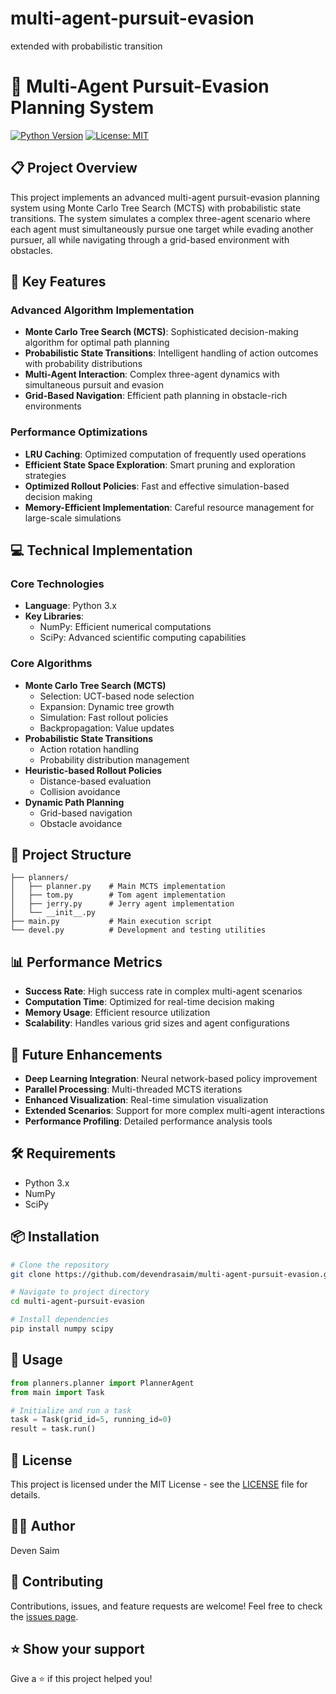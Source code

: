 # multi-agent-pursuit-evasion
extended with probabilistic transition
# 🎯 Multi-Agent Pursuit-Evasion Planning System

[![Python Version](https://img.shields.io/badge/python-3.x-blue.svg)](https://www.python.org/)
[![License: MIT](https://img.shields.io/badge/License-MIT-yellow.svg)](https://opensource.org/licenses/MIT)

## 📋 Project Overview

This project implements an advanced multi-agent pursuit-evasion planning system using Monte Carlo Tree Search (MCTS) with probabilistic state transitions. The system simulates a complex three-agent scenario where each agent must simultaneously pursue one target while evading another pursuer, all while navigating through a grid-based environment with obstacles.

## 🚀 Key Features

### Advanced Algorithm Implementation
- **Monte Carlo Tree Search (MCTS)**: Sophisticated decision-making algorithm for optimal path planning
- **Probabilistic State Transitions**: Intelligent handling of action outcomes with probability distributions
- **Multi-Agent Interaction**: Complex three-agent dynamics with simultaneous pursuit and evasion
- **Grid-Based Navigation**: Efficient path planning in obstacle-rich environments

### Performance Optimizations
- **LRU Caching**: Optimized computation of frequently used operations
- **Efficient State Space Exploration**: Smart pruning and exploration strategies
- **Optimized Rollout Policies**: Fast and effective simulation-based decision making
- **Memory-Efficient Implementation**: Careful resource management for large-scale simulations

## 💻 Technical Implementation

### Core Technologies
- **Language**: Python 3.x
- **Key Libraries**: 
  - NumPy: Efficient numerical computations
  - SciPy: Advanced scientific computing capabilities

### Core Algorithms
- **Monte Carlo Tree Search (MCTS)**
  - Selection: UCT-based node selection
  - Expansion: Dynamic tree growth
  - Simulation: Fast rollout policies
  - Backpropagation: Value updates
- **Probabilistic State Transitions**
  - Action rotation handling
  - Probability distribution management
- **Heuristic-based Rollout Policies**
  - Distance-based evaluation
  - Collision avoidance
- **Dynamic Path Planning**
  - Grid-based navigation
  - Obstacle avoidance

## 📁 Project Structure
```
├── planners/
│   ├── planner.py    # Main MCTS implementation
│   ├── tom.py        # Tom agent implementation
│   ├── jerry.py      # Jerry agent implementation
│   └── __init__.py
├── main.py           # Main execution script
└── devel.py          # Development and testing utilities
```

## 📊 Performance Metrics
- **Success Rate**: High success rate in complex multi-agent scenarios
- **Computation Time**: Optimized for real-time decision making
- **Memory Usage**: Efficient resource utilization
- **Scalability**: Handles various grid sizes and agent configurations

## 🔮 Future Enhancements
- **Deep Learning Integration**: Neural network-based policy improvement
- **Parallel Processing**: Multi-threaded MCTS iterations
- **Enhanced Visualization**: Real-time simulation visualization
- **Extended Scenarios**: Support for more complex multi-agent interactions
- **Performance Profiling**: Detailed performance analysis tools

## 🛠️ Requirements
- Python 3.x
- NumPy
- SciPy

## 📦 Installation
```bash
# Clone the repository
git clone https://github.com/devendrasaim/multi-agent-pursuit-evasion.git

# Navigate to project directory
cd multi-agent-pursuit-evasion

# Install dependencies
pip install numpy scipy
```

## 🚀 Usage
```python
from planners.planner import PlannerAgent
from main import Task

# Initialize and run a task
task = Task(grid_id=5, running_id=0)
result = task.run()
```

## 📝 License
This project is licensed under the MIT License - see the [LICENSE](LICENSE) file for details.

## 👨‍💻 Author
Deven Saim

## 🤝 Contributing
Contributions, issues, and feature requests are welcome! Feel free to check the [issues page](https://github.com/devendrasaim/multi-agent-pursuit-evasion/issues).

## ⭐ Show your support
Give a ⭐️ if this project helped you!
